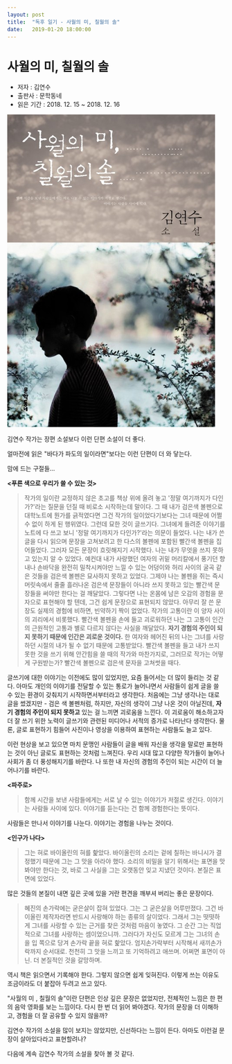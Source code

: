 ```yaml
---
layout: post
title:  "독후 일기 - 사월의 미, 칠월의 솔"
date:   2019-01-20 18:00:00
---
```




# 사월의 미, 칠월의 솔



- 저자 : 김연수
- 출판사 : 문학동네
- 읽은 기간 : 2018. 12. 15 ~ 2018. 12. 16



![책](/images/20181216.jpeg)


김연수 작가는 장편 소설보다 이런 단편 소설이 더 좋다.


얼마전에 읽은 "바다가 파도의 일이라면"보다는 이런 단편이 더 와 닿는다.


맘에 드는 구절들...



**<푸른 색으로 우리가 쓸 수 있는 것>**


> 작가의 일이란 교정하지 않은 초고를 책상 위에 올려 놓고 '정말 여기까지가 다인가?'라는 질문을 던질 때 비로소 시작하는데 말이다. 그 때 내가 검은색 볼펜으로 대학노트에 뭔가를 긁적였다면 그건 작가의 일이었다기보다는 그녀 때문에 어쩔 수 없이 하게 된 행위였다. 그런데 묘한 것이 글쓰기다. 그녀에게 들려준 이야기를 노트에 다 쓰고 보니 '정말 여기까지가 다인가?'라는 의문이 들었다. 나는 내가 쓴 글을 다시 읽으며 문장을 고쳐보려고 한 다스의 볼펜에 포함된 빨간색 볼펜을 집어들었다. 그러자 모든 문장이 흐릿해지기 시작했다. 나는 내가 무엇을 쓰지 못하고 있는지 알 수 있었다. 예컨대 내가 사랑했던 여자의 귀밑 머리칼에서 풍기던 향내나 손바닥을 완전히 밀착시켜야만 느낄 수 있는 어덩이와 허리 사이의 굴곡 같은 것들을 검은색 볼펜은 묘사하지 못하고 있었다. 그제야 나는 볼펜을 쥐는 즉시 머릿속에서 줄줄 흘러나온 검은색 문장들이 아니라 쓰지 못하고 있는 빨간색 문장들을 써야만 한다는 걸 깨달았다. 그렇다면 나는 온몸에 남은 오감의 경험을 문자으로 표현해야 할 텐데, 그건 쉽게 문장으로 표현되지 않았다. 아무리 잘 쓴 문장도 실제의 경험에 비하면, 빈약하기 짝이 없었다. 작가의 고통이란 이 양자 사이의 괴리에서 비롯했다. 빨간색 볼펜을 손에 들고 괴로워하던 나는 그 고통이 인간의 근원적인 고통과 별로 다르지 않다는 사실을 깨달았다. **자기 경험의 주인이 되지 못하기 때문에 인간은 괴로운 것이다.** 한 여자와 헤어진 뒤의 나는 그녀를 사랑하던 시절의 내가 될 수 없기 때문에 고통받았다. 빨간색 볼펜을 들고 내가 쓰지 못한 것을 쓰기 위해 안간힘을 쓸 때의 작가와 마찬가지로, 그러므로 작가는 어떻게 구원받는가? 빨간색 볼펜으로 검은색 문자을 고쳐썻을 때다.


글쓰기에 대한 이야기는 이전에도 많이 있었지만, 요즘 들어서는 더 많이 들리는 것 같다. 아마도 개인의 이야기를 전달할 수 있는 통로가 늘어나면서 사람들이 쉽게 글을 쓸 수 있는 환경이 갖춰지기 시작하면서부터라고 생각한다. 처음에는 그냥 생각나는 대로 글을 썼겠지만 - 검은 색 볼펜처럼, 하지만, 자신의 생각이 그냥 나온 것이 아닐진데, **자기 경험의 주인이 되지 못하고** 있는 걸 느끼면 괴로움을 느낀다. 이 괴로움이 해소하고자 더 잘 쓰기 위한 노력이 글쓰기와 관련된 미디어나 서적의 증가로 나타난다 생각한다. 물론, 글로 표현하기 힘들어 사진이나 영상을 이용하여 표현하는 사람들도 늘고 있다.


이런 현상을 보고 있으면 마치 문맹인 사람들이 글을 배워 자신을 생각을 말로만 표현하는 것이 아닌 글로도 표현하는 것처럼 느껴진다. 우리 시대 많고 다양한 작가들이 늘어나 사회가 좀 더 풍성해지기를 바란다. 나 또한 내 자신의 경험의 주인이 되는 시간이 더 늘어나기를 바란다.


**<파주로>**


> 함께 시간을 보낸 사람들에게는 서로 날 수 있는 이야기가 저절로 생긴다. 이야기는 사람들 사이에 있다. 이야기를 듣는다는 건 함께 경험한다는 뜻이다.  


사람들은 만나서 이야기를 나눈다. 이야기는 경험을 나누는 것이다.


**<인구가 나다>**


> 그는 혀로 바이올린의 혀를 핥았다. 바이올린의 소리는 겉에 칠하는 바니시가 결정했기 때문에 그는 그 맛을 아라야 했다. 소리의 비밀을 알기 위해서는 표면을 맛봐야만 한다는 것, 바로 그 사실을 그는 오랫동안 잊고 지냈던 것이다. 본질은 표면에 있었다.


많은 것들의 본질이 내면 깊은 곳에 있을 거란 편견을 깨부셔 버리는 좋은 문장이다.


> 혜진의 손가락에는 굳은살이 잡혀 있었다. 그는 그 굳은살을 어루만졌다. 그건 바이올린 제작자라면 반드시 사랑해야 하는 종류의 살이었다. 그래서 그는 떳떳하게 그녀를 사랑할 수 있는 근거를 찾은 것처럼 마음이 놓였다. 그 순간 그는 직업적으로 그녀를 사랑하는 셈이었으니까. 그러다가 자신도 모르게 그는 그녀의 손을 입 쪽으로 당겨 손가락 끝을 혀로 핥았다. 엄지손가락부터 시작해서 새끼손가락까지 순서대로. 천천히 그 맛을 느끼고 또 기억하려고 애쓰며. 어쩌면 표면이 아닌. 더 본질적인 것을 갈망하며.



역시 책은 읽으면서 기록해야 한다. 그렇지 않으면 쉽게 잊혀진다. 이렇게 쓰는 이유도 조금이라도 더 붙잡아 두려고 쓰고 있다.


"사월의 미 , 칠월의 솔"이란 단편은 인상 깊은 문장은 없었지만, 전체적인 느낌은 한 편의 음악 영화를 보는 느낌이다. 다시 한 번 더 읽어 봐야겠다. 작가의 문장을 더 이해하고, 경험을 더 잘 공유할 수 있지 않을까?


김연수 작가의 소설을 많이 보지는 않았지만, 신선하다는 느낌이 든다. 아마도 이런걸 문장이 살아있다라고 표현할려나?


다음에 계속 김연수 작가의 소설을 찾아 볼 것 같다.
